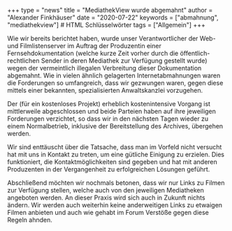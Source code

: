 +++
type = "news"
title = "MediathekView wurde abgemahnt"
author = "Alexander Finkhäuser"
date = "2020-07-22"
keywords = ["abmahnung", "mediathekview"] # HTML Schlüsselwörter
tags = ["Allgemein"]
+++

Wie wir bereits berichtet haben, wurde unser Verantwortlicher der Web- und Filmlistenserver im Auftrag der Produzentin einer Fernsehdokumentation (welche kurze Zeit vorher durch die öffentlich-rechtlichen Sender in deren Mediathek zur Verfügung gestellt wurde) wegen der vermeintlich illegalen Verbreitung dieser Dokumentation abgemahnt. Wie in vielen ähnlich gelagerten Internetabmahnungen waren die Forderungen so umfangreich, dass wir gezwungen waren, gegen diese mittels einer bekannten, spezialisierten Anwaltskanzlei vorzugehen.

Der (für ein kostenloses Projekt) erheblich kostenintensive Vorgang ist mittlerweile abgeschlossen und beide Parteien haben auf ihre jeweiligen Forderungen verzichtet, so dass wir in den nächsten Tagen wieder zu einem Normalbetrieb, inklusive der Bereitstellung des Archives, übergehen werden.

Wir sind enttäuscht über die Tatsache, dass man im Vorfeld nicht versucht hat mit uns in Kontakt zu treten, um eine gütliche Einigung zu erzielen. Dies funktioniert, die Kontaktmöglichkeiten sind gegeben und hat mit anderen Produzenten in der Vergangenheit zu erfolgreichen Lösungen geführt.

Abschließend möchten wir nochmals betonen, dass wir nur Links zu Filmen zur Verfügung stellen, welche auch von den jeweiligen Mediatheken angeboten werden. An dieser Praxis wird sich auch in Zukunft nichts ändern. Wir werden auch weiterhin keine anderweitigen Links zu etwaigen Filmen anbieten und auch wie gehabt im Forum Verstöße gegen diese Regeln ahnden.
